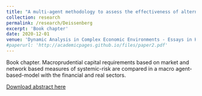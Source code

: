 ```yaml
---
title: "A multi-agent methodology to assess the effectiveness of alternative systemic-risk adjusted capital requirements"
collection: research
permalink: /research/Deissenberg
excerpt: 'Book chapter'
date: 2020-12-01
venue: 'Dynamic Analysis in Complex Economic Environments - Essays in Honor of Christophe Deissenberg'
#paperurl: 'http://academicpages.github.io/files/paper2.pdf'
---
```


Book chapter.
Macroprudential capital requirements based on market and network based measures of systemic-risk are compared in a macro agent-based-model with the financial and real sectors.


[Download abstract here](http://academicpages.github.io/files/Deissenberg_abstract.pdf)
